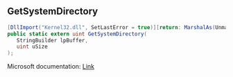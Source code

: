## GetSystemDirectory

```csharp
[DllImport("Kernel32.dll", SetLastError = true)][return: MarshalAs(UnmanagedType.U4)]
public static extern uint GetSystemDirectory(
   StringBuilder lpBuffer,
   uint uSize
);
```

Microsoft documentation: [Link](https://docs.microsoft.com/en-us/windows/win32/api/sysinfoapi/nf-sysinfoapi-getsystemdirectoryw)
